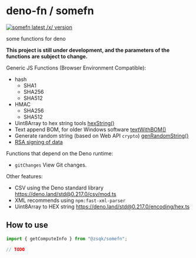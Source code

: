 # deno-fn / somefn

<a href="https://deno.land/x/somefn"><img src="https://img.shields.io/endpoint?url=https%3A%2F%2Fdeno-visualizer.danopia.net%2Fshields%2Flatest-version%2Fx%2Fsomefn%2Fmod.ts" alt="somefn latest /x/ version" /></a>

some functions for deno

**This project is still under development, and the parameters of the functions**
**are subject to change.**

Generic JS Functions (Browser Environment Compatible):

- hash
  - SHA1
  - SHA256
  - SHA512
- HMAC
  - SHA256
  - SHA512
- Uint8Array to hex string tools
  [hexString()](https://deno.land/x/somefn@v0.26.0/js/hash.ts?s=hexString)
- Text append BOM, for older Windows software
  [textWithBOM()](https://deno.land/x/somefn@v0.26.0/js/str.ts?s=textWithBOM)
- Generate random string (based on Web API `crypto`)
  [genRandomString()](https://deno.land/x/somefn@v0.26.0/js/str.ts?s=genRandomString)
- [RSA signing of data](https://deno.land/x/somefn@v0.26.0/js/hash.ts?s=rasSign)

Functions that depend on the Deno runtime:

- `gitChanges` View Git changes.

Other features:

- CSV using the Deno standard library <https://deno.land/std@0.217.0/csv/mod.ts>
- XML recommends using `npm:fast-xml-parser`
- Uint8Array to HEX string <https://deno.land/std@0.217.0/encoding/hex.ts>

## How to use

```ts
import { getComputeInfo } from "@zsqk/somefn";

// TODO
```
